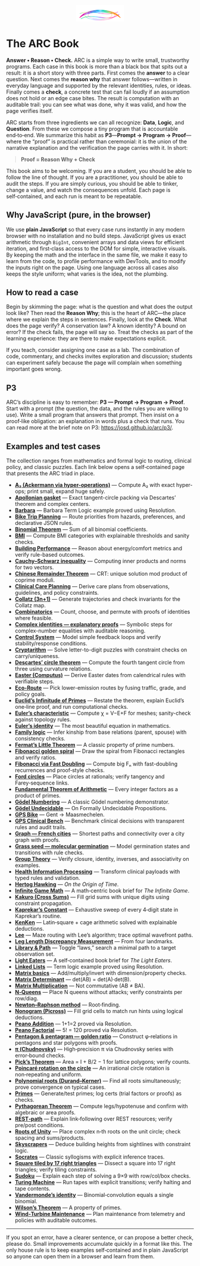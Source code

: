 <p align="center">
  <img src="arc.svg" alt="The ARC Book logo" width="128" />
</p>

# The ARC Book

**Answer • Reason • Check.** ARC is a simple way to write small, trustworthy programs. Each case in this book is more than a black box that spits out a result: it is a short story with three parts. First comes the **answer** to a clear question. Next comes the **reason why** that answer follows—written in everyday language and supported by the relevant identities, rules, or ideas. Finally comes a **check**, a concrete test that can fail loudly if an assumption does not hold or an edge case bites. The result is computation with an auditable trail: you can see what was done, why it was valid, and how the page verifies itself.

ARC starts from three ingredients we can all recognize: **Data**, **Logic**, and **Question**. From these we compose a tiny program that is accountable end‑to‑end. We summarize this habit as **P3**—**Prompt → Program → Proof**—where the “proof” is practical rather than ceremonial: it is the union of the narrative explanation and the verification the page carries with it. In short:

> **Proof = Reason Why + Check**

This book aims to be welcoming. If you are a student, you should be able to follow the line of thought. If you are a practitioner, you should be able to audit the steps. If you are simply curious, you should be able to tinker, change a value, and watch the consequences unfold. Each page is self‑contained, and each run is meant to be repeatable.

## Why JavaScript (pure, in the browser)

We use **plain JavaScript** so that every case runs instantly in any modern browser with no installation and no build steps. JavaScript gives us exact arithmetic through `BigInt`, convenient arrays and data views for efficient iteration, and first‑class access to the DOM for simple, interactive visuals. By keeping the math and the interface in the same file, we make it easy to learn from the code, to profile performance with DevTools, and to modify the inputs right on the page. Using one language across all cases also keeps the style uniform; what varies is the idea, not the plumbing.

## How to read a case

Begin by skimming the page: what is the question and what does the output look like? Then read the **Reason Why**; this is the heart of ARC—the place where we explain the steps in sentences. Finally, look at the **Check**. What does the page verify? A conservation law? A known identity? A bound on error? If the check fails, the page will say so. Treat the checks as part of the learning experience: they are there to make expectations explicit.

If you teach, consider assigning one case as a lab. The combination of code, commentary, and checks invites exploration and discussion; students can experiment safely because the page will complain when something important goes wrong.

## P3

ARC’s discipline is easy to remember: **P3 — Prompt → Program → Proof**. Start with a prompt (the question, the data, and the rules you are willing to use). Write a small program that answers that prompt. Then insist on a proof‑like obligation: an explanation in words plus a check that runs. You can read more at the brief note on P3: <https://josd.github.io/arc/p3/>.

## Examples and test cases

The collection ranges from mathematics and formal logic to routing, clinical policy, and classic puzzles. Each link below opens a self‑contained page that presents the ARC triad in place.

- [**A₂ (Ackermann via hyper-operations)**](https://josd.github.io/arc/etc/ackermann.html) — Compute A₂ with exact hyper-ops; print small, expand huge safely.
- [**Apollonian gasket**](https://josd.github.io/arc/etc/apollonian_gasket.html) — Exact tangent-circle packing via Descartes’ theorem and complex centers.
- [**Barbara**](https://josd.github.io/arc/etc/barbara.html) — Barbara Term Logic example proved using Resolution.
- [**Bike Trip Planning**](https://josd.github.io/arc/etc/bike_trip.html) — Route priorities from hazards, preferences, and declarative JSON rules.
- [**Binomial Theorem**](https://josd.github.io/arc/etc/binomial_theorem.html) — Sum of all binomial coefficients.
- [**BMI**](https://josd.github.io/arc/etc/bmi.html) — Compute BMI categories with explainable thresholds and sanity checks.
- [**Building Performance**](https://josd.github.io/arc/etc/building_performance.html) — Reason about energy/comfort metrics and verify rule-based outcomes.
- [**Cauchy–Schwarz inequality**](https://josd.github.io/arc/etc/cauchy_schwarz.html) — Computing inner products and norms for two vectors.
- [**Chinese Remainder Theorem**](https://josd.github.io/arc/etc/chinese_remainder_theorem.html) — CRT: unique solution mod product of coprime moduli.
- [**Clinical Care Planning**](https://josd.github.io/arc/etc/clinical_care.html) — Derive care plans from observations, guidelines, and policy constraints.
- [**Collatz (3n+1)**](https://josd.github.io/arc/etc/collatz.html) — Generate trajectories and check invariants for the Collatz map.
- [**Combinatorics**](https://josd.github.io/arc/etc/combinatorics.html) — Count, choose, and permute with proofs of identities where feasible.
- [**Complex identities — explanatory proofs**](https://josd.github.io/arc/etc/complex.html) — Symbolic steps for complex-number equalities with auditable reasoning.
- [**Control System**](https://josd.github.io/arc/etc/control_system.html) — Model simple feedback loops and verify stability/response conditions.
- [**Cryptarithm**](https://josd.github.io/arc/etc/cryptarithm.html) — Solve letter-to-digit puzzles with constraint checks on carry/uniqueness.
- [**Descartes’ circle theorem**](https://josd.github.io/arc/etc/descartes_circles.html) — Compute the fourth tangent circle from three using curvature relations.
- [**Easter (Computus)**](https://josd.github.io/arc/etc/easter.html) — Derive Easter dates from calendrical rules with verifiable steps.
- [**Eco-Route**](https://josd.github.io/arc/etc/eco_route.html) — Pick lower-emission routes by fusing traffic, grade, and policy goals.
- [**Euclid’s Infinitude of Primes**](https://josd.github.io/arc/etc/euclid_infinitude.html) — Restate the theorem, explain Euclid’s one‑line proof, and run computational checks.
- [**Euler’s characteristic**](https://josd.github.io/arc/etc/euler_characteristic.html) — Compute χ = V−E+F for meshes; sanity-check against topology rules.
- [**Euler’s identity**](https://josd.github.io/arc/etc/euler_identity.html) — The most beautiful equation in mathematics.
- [**Family logic**](https://josd.github.io/arc/etc/family.html) — Infer kinship from base relations (parent, spouse) with consistency checks.
- [**Fermat’s Little Theorem**](https://josd.github.io/arc/etc/fermat_little_theorem.html) — A classic property of prime numbers.
- [**Fibonacci golden spiral**](https://josd.github.io/arc/etc/fibonacci_golden_spiral.html) — Draw the spiral from Fibonacci rectangles and verify ratios.
- [**Fibonacci via Fast Doubling**](https://josd.github.io/arc/etc/fibonacci.html) — Compute big Fₙ with fast-doubling recurrences and proof‑style checks.
- [**Ford circles**](https://josd.github.io/arc/etc/ford_circles.html) — Place circles at rationals; verify tangency and Farey‑sequence links.
- [**Fundamental Theorem of Arithmetic**](https://josd.github.io/arc/etc/fundamental_theorem_arithmetic.html) — Every integer factors as a product of primes.
- [**Gödel Numbering**](https://josd.github.io/arc/etc/godel_numbering.html) — A classic Gödel numbering demonstrator.
- [**Gödel Undecidable**](https://josd.github.io/arc/etc/godel_undecidable.html) — On Formally Undecidable Propositions.
- [**GPS Bike**](https://josd.github.io/arc/etc/gps_bike.html) — Gent → Maasmechelen.
- [**GPS Clinical Bench**](https://josd.github.io/arc/etc/gps_clinical_bench.html) — Benchmark clinical decisions with transparent rules and audit trails.
- [**Graph — French cities**](https://josd.github.io/arc/etc/graph_french.html) — Shortest paths and connectivity over a city graph with proofs.
- [**Grass seed — molecular germination**](https://josd.github.io/arc/etc/grass_molecular.html) — Model germination states and transitions with rule checks.
- [**Group Theory**](https://josd.github.io/arc/etc/group_theory.html) — Verify closure, identity, inverses, and associativity on examples.
- [**Health Information Processing**](https://josd.github.io/arc/etc/health_info.html) — Transform clinical payloads with typed rules and validation.
- [**Hertog Hawking**](https://josd.github.io/arc/etc/hertog_hawking.html) — *On the Origin of Time*.
- [**Infinite Game Math**](https://josd.github.io/arc/etc/infinite_game_math.html) — A math‑centric book brief for *The Infinite Game*.
- [**Kakuro (Cross Sums)**](https://josd.github.io/arc/etc/kakuro.html) — Fill grid sums with unique digits using constraint propagation.
- [**Kaprekar’s Constant**](https://josd.github.io/arc/etc/kaprekar_constant.html) — Exhaustive sweep of every 4‑digit state in Kaprekar’s routine.
- [**KenKen**](https://josd.github.io/arc/etc/kenken.html) — Latin‑square + cage arithmetic solved with explainable deductions.
- [**Lee**](https://josd.github.io/arc/etc/lee.html) — Maze routing with Lee’s algorithm; trace optimal wavefront paths.
- [**Leg Length Discrepancy Measurement**](https://josd.github.io/arc/etc/lldm.html) — From four landmarks.
- [**Library & Path**](https://josd.github.io/arc/etc/library_and_path.html) — Toggle “laws,” search a minimal path to a target observation set.
- [**Light Eaters**](https://josd.github.io/arc/etc/light_eaters.html) — A self‑contained book brief for *The Light Eaters*.
- [**Linked Lists**](https://josd.github.io/arc/etc/linked_lists.html) — Term logic example proved using Resolution.
- [**Matrix basics**](https://josd.github.io/arc/etc/matrix.html) — Add/multiply/invert with dimension/property checks.
- [**Matrix Determinant**](https://josd.github.io/arc/etc/matrix_determinant.html) — det(AB) = det(A)·det(B).
- [**Matrix Multiplication**](https://josd.github.io/arc/etc/matrix_multiplication.html) — Not commutative (AB ≠ BA).
- [**N‑Queens**](https://josd.github.io/arc/etc/n_queens.html) — Place N queens without attacks; verify constraints per row/diag.
- [**Newton–Raphson method**](https://josd.github.io/arc/etc/newton_raphson.html) — Root‑finding.
- [**Nonogram (Picross)**](https://josd.github.io/arc/etc/nonogram.html) — Fill grid cells to match run hints using logical deductions.
- [**Peano Addition**](https://josd.github.io/arc/etc/peano_addition.html) — 1+1=2 proved via Resolution.
- [**Peano Factorial**](https://josd.github.io/arc/etc/peano_factorial.html) — 5! = 120 proved via Resolution.
- [**Pentagon & pentagram — golden ratio**](https://josd.github.io/arc/etc/pentagon_pentagram.html) — Construct φ‑relations in pentagons and star polygons with proofs.
- [**π (Chudnovsky)**](https://josd.github.io/arc/etc/pi.html) — High‑precision π via Chudnovsky series with error‑bound checks.
- [**Pick’s Theorem**](https://josd.github.io/arc/etc/picks_theorem.html) — Area = I + B/2 − 1 for lattice polygons; verify counts.
- [**Poincaré rotation on the circle**](https://josd.github.io/arc/etc/poincare.html) — An irrational circle rotation is non‑repeating and uniform.
- [**Polynomial roots (Durand–Kerner)**](https://josd.github.io/arc/etc/polynomial.html) — Find all roots simultaneously; prove convergence on typical cases.
- [**Primes**](https://josd.github.io/arc/etc/prime.html) — Generate/test primes; log certs (trial factors or proofs) as checks.
- [**Pythagorean Theorem**](https://josd.github.io/arc/etc/pythagorean_theorem.html) — Compute legs/hypotenuse and confirm with algebraic or area proofs.
- [**REST‑path**](https://josd.github.io/arc/etc/rest_path.html) — Explain link‑following over REST resources; verify pre/post conditions.
- [**Roots of Unity**](https://josd.github.io/arc/etc/roots_of_unity.html) — Place complex n‑th roots on the unit circle; check spacing and sums/products.
- [**Skyscrapers**](https://josd.github.io/arc/etc/skyscrapers.html) — Deduce building heights from sightlines with constraint logic.
- [**Socrates**](https://josd.github.io/arc/etc/socrates.html) — Classic syllogisms with explicit inference traces.
- [**Square tiled by 17 right triangles**](https://josd.github.io/arc/etc/square_triangles.html) — Dissect a square into 17 right triangles; verify tiling constraints.
- [**Sudoku**](https://josd.github.io/arc/etc/sudoku.html) — Explain each step of solving a 9×9 with row/col/box checks.
- [**Turing Machine**](https://josd.github.io/arc/etc/turing.html) — Run tapes with explicit transitions; verify halting and tape contents.
- [**Vandermonde’s identity**](https://josd.github.io/arc/etc/vandermonde_identity.html) — Binomial‑convolution equals a single binomial.
- [**Wilson’s Theorem**](https://josd.github.io/arc/etc/wilson_theorem.html) — A property of primes.
- [**Wind‑Turbine Maintenance**](https://josd.github.io/arc/etc/wind_turbines.html) — Plan maintenance from telemetry and policies with auditable outcomes.

---

If you spot an error, have a clearer sentence, or can propose a better check, please do. Small improvements accumulate quickly in a format like this. The only house rule is to keep examples self‑contained and in plain JavaScript so anyone can open them in a browser and learn from them.

